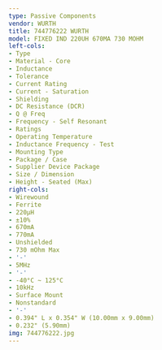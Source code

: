 ```yaml
---
type: Passive Components
vendor: WURTH
title: 744776222 WURTH
model: FIXED IND 220UH 670MA 730 MOHM
left-cols:
- Type
- Material - Core
- Inductance
- Tolerance
- Current Rating
- Current - Saturation
- Shielding
- DC Resistance (DCR)
- Q @ Freq
- Frequency - Self Resonant
- Ratings
- Operating Temperature
- Inductance Frequency - Test
- Mounting Type
- Package / Case
- Supplier Device Package
- Size / Dimension
- Height - Seated (Max)
right-cols:
- Wirewound
- Ferrite
- 220µH
- ±10%
- 670mA
- 770mA
- Unshielded
- 730 mOhm Max
- '-'
- 5MHz
- '-'
- -40°C ~ 125°C
- 10kHz
- Surface Mount
- Nonstandard
- '-'
- 0.394" L x 0.354" W (10.00mm x 9.00mm)
- 0.232" (5.90mm)
img: 744776222.jpg
---
```

